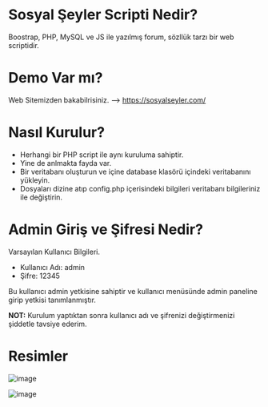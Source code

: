 # Sosyal Şeyler Scripti Nedir?
Boostrap, PHP, MySQL ve JS ile yazılmış forum, sözllük tarzı bir web scriptidir.

# Demo Var mı?
Web Sitemizden bakabilrisiniz. --> https://sosyalseyler.com/

# Nasıl Kurulur?

- Herhangi bir PHP script ile aynı kuruluma sahiptir.
- Yine de anlmakta fayda var.
- Bir veritabanı oluşturun ve içine database klasörü içindeki veritabanını yükleyin.
- Dosyaları dizine atıp config.php içerisindeki bilgileri veritabanı bilgileriniz ile değiştirin.

# Admin Giriş ve Şifresi Nedir?
Varsayılan Kullanıcı Bilgileri.

- Kullanıcı Adı: admin
- Şifre: 12345

Bu kullanıcı admin yetkisine sahiptir ve kullanıcı menüsünde admin paneline girip yetkisi tanımlanmıştır. 

**NOT:** Kurulum yaptıktan sonra kullanıcı adı ve şifrenizi değiştirmenizi şiddetle tavsiye ederim.

# Resimler 
![image](https://github.com/user-attachments/assets/f8832fc0-bd4f-48df-87aa-ba2b69d700a9)


![image](https://github.com/user-attachments/assets/d8407877-2a96-4bd3-a58b-7fa684cbe6c2)

